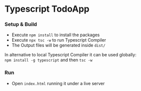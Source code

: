 # Typescript TodoApp
### Setup & Build
- Execute `npm install` to install the packages
- Execute `npx tsc -w` to run Typescript Compiler
- The Output files will be generated inside `dist/`

In alternative to local Typescript Compiler it can be used globally:  
`npm install -g typescript` and then `tsc -w`

### Run
- Open `index.html` running it under a live server